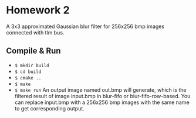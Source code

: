 # Homework 2
A 3x3 approximated Gaussian blur filter for 256x256 bmp images connected with tlm bus.
## Compile & Run
 - `$ mkdir build`
 - `$ cd build`
 - `$ cmake ..`
 - `$ make`
 - `$ make run`
An output image named out.bmp will generate, which is the filtered result of image input.bmp in blur-fifo or blur-fifo-row-based.
You can replace input.bmp with a 256x256 bmp images with the same name to get corresponding output.
